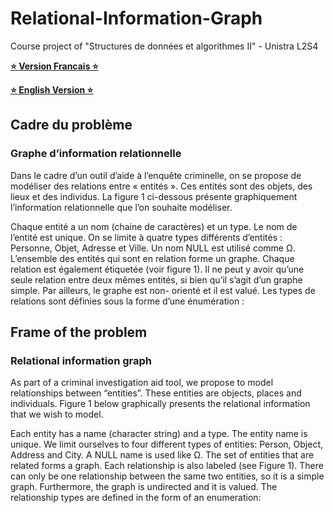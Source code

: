# Relational-Information-Graph
Course project of "Structures de données et algorithmes II" - Unistra L2S4

**[⭐️ Version Francais ⭐️](#cadre-du-problème)**

**[⭐️ English Version ⭐️](#frame-of-the-problem)**


## Cadre du problème
### Graphe d’information relationnelle
Dans le cadre d’un outil d’aide à l’enquête criminelle, on se propose de modéliser des relations entre « entités ». Ces entités sont des objets, des lieux et des individus. La figure 1 ci-dessous présente graphiquement l’information relationnelle que l’on souhaite modéliser.

Chaque entité a un nom (chaine de caractères) et un type. Le nom de l’entité est unique. On se limite à quatre types différents d’entités : Personne, Objet, Adresse et Ville. Un nom NULL est utilisé comme Ω. L’ensemble des entités qui sont en relation forme un graphe. Chaque relation est également étiquetée (voir figure 1). Il ne peut y avoir qu’une seule relation entre deux mêmes entités, si bien qu’il s’agit d’un graphe simple. Par ailleurs, le graphe est non- orienté et il est valué.
Les types de relations sont définies sous la forme d’une énumération :


## Frame of the problem
### Relational information graph
As part of a criminal investigation aid tool, we propose to model relationships between “entities”. These entities are objects, places and individuals. Figure 1 below graphically presents the relational information that we wish to model.

Each entity has a name (character string) and a type. The entity name is unique. We limit ourselves to four different types of entities: Person, Object, Address and City. A NULL name is used like Ω. The set of entities that are related forms a graph. Each relationship is also labeled (see Figure 1). There can only be one relationship between the same two entities, so it is a simple graph. Furthermore, the graph is undirected and it is valued.
The relationship types are defined in the form of an enumeration:
